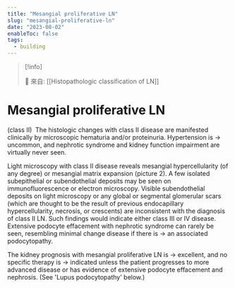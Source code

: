 ```yaml
---
title: "Mesangial proliferative LN"
slug: "mesangial-proliferative-ln"
date: "2023-08-02"
enableToc: false
tags:
  - building
---
```


> [!info]
>
> 🌱 來自: [[Histopathologic classification of LN]]

# Mesangial proliferative LN
(class II) 
The histologic changes with class II disease are manifested clinically by microscopic hematuria and/or proteinuria. Hypertension is → uncommon, and nephrotic syndrome and kidney function impairment are virtually never seen.

Light microscopy with class II disease reveals mesangial hypercellularity (of any degree) or mesangial matrix expansion (picture 2). A few isolated subepithelial or subendothelial deposits may be seen on immunofluorescence or electron microscopy. Visible subendothelial deposits on light microscopy or any global or segmental glomerular scars (which are thought to be the result of previous endocapillary hypercellularity, necrosis, or crescents) are inconsistent with the diagnosis of class II LN. Such findings would indicate either class III or IV disease. Extensive podocyte effacement with nephrotic syndrome can rarely be seen, resembling minimal change disease if there is → an associated podocytopathy.

The kidney prognosis with mesangial proliferative LN is → excellent, and no specific therapy is → indicated unless the patient progresses to more advanced disease or has evidence of extensive podocyte effacement and nephrosis. (See 'Lupus podocytopathy' below.)
